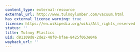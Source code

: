 ```yaml
---
content_type: external-resource
external_url: http://www.tulnoylumber.com/vacuum.html
has_external_license_warning: true
license: https://en.wikipedia.org/wiki/All_rights_reserved
status: ''
title: Tulnoy Plastics
uid: d81109d8-2de2-48f0-bfae-8425f063e046
wayback_url: ''
---
```

